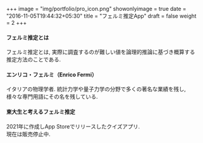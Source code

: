+++
image = "img/portfolio/pro_icon.png"
showonlyimage = true
date = "2016-11-05T19:44:32+05:30"
title = "フェルミ推定App"
draft = false
weight = 2
+++

#### フェルミ推定とは

フェルミ推定とは, 実際に調査するのが難しい値を論理的推論に基づき概算する推定方法のことである.

#### エンリコ・フェルミ（Enrico Fermi）

イタリアの物理学者. 統計力学や量子力学の分野で多くの著名な業績を残し, 様々な専門用語にその名を残している.

#### 東大生と考えるフェルミ推定

2021年に作成しApp Storeでリリースしたクイズアプリ.  
現在は販売停止中.



